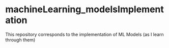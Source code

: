 # machineLearning_modelsImplementation
This repository corresponds to the implementation of ML Models (as I learn through them)
